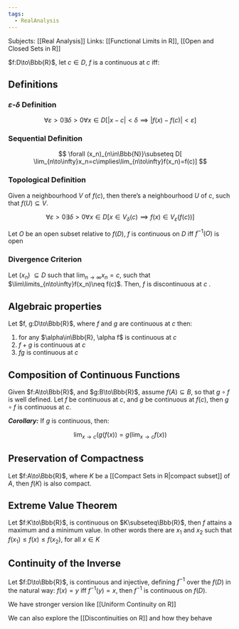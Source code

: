 ```yaml
---
tags:
  - RealAnalysis
---
```

Subjects: [[Real Analysis]]
Links: [[Functional Limits in R]], [[Open and Closed Sets in R]]

$f:D\to\Bbb{R}$, let $c\in D$, $f$ is a continuous at $c$ iff:

## Definitions

### $\varepsilon$-$\delta$ Definition

$$ \forall\varepsilon>0\exists\delta>0\forall x\in D[|x-c|<\delta\implies|f(x)-f(c)|<\varepsilon] $$

### Sequential Definition

$$ \forall (x_n)_{n\in\Bbb{N}}\subseteq D[ \lim_{n\to\infty}x_n=c\implies\lim_{n\to\infty}f(x_n)=f(c)] $$

### Topological Definition

Given a neighbourhood $V$ of $f(c)$, then there’s a neighbourhood $U$ of $c$, such that $f(U)\subseteq V$.

$$ \forall\varepsilon>0\exists\delta>0\forall x\in D[x\in V_\delta(c)\implies f(x)\in V_\varepsilon(f(c))] $$

Let $O$ be an open subset relative to $f(D)$, $f$ is continuous on $D$ iff $f^{-1}(O)$ is open

### Divergence Criterion

Let $(x_n)$ $\subseteq D$ such that $\lim_{n\to\infty}x_n =c$, such that $\lim\limits_{n\to\infty}f(x_n)\neq f(c)$. Then, $f$ is discontinuous at $c$ .

## Algebraic properties

Let $f, g:D\to\Bbb{R}$, where $f$ and $g$ are continuous at $c$ then:

1. for any $\alpha\in\Bbb{R}, \alpha f$ is continuous at $c$
2. $f+g$ is continuous at $c$
3. $fg$ is continuous at $c$

## Composition of Continuous Functions

Given $f:A\to\Bbb{R}$, and $g:B\to\Bbb{R}$, assume $f(A)\subseteq B$, so that $g\circ f$ is well defined. Let $f$ be continuous at $c$, and $g$ be continuous at $f(c)$, then $g\circ f$ is continuous at $c.$

_**Corollary:**_ If $g$ is continuous, then:

$$ \lim_{x\to c}(g(f(x)) = g(\lim_{x\to c}f(x)) $$

## Preservation of Compactness

Let $f:A\to\Bbb{R}$, where $K$ be a [[Compact Sets in R|compact subset]] of $A$, then $f(K)$ is also compact.

## Extreme Value Theorem

Let $f:K\to\Bbb{R}$, is continuous on $K\subseteq\Bbb{R}$, then $f$ attains a maximum and a minimum value. In other words there are $x_1$ and $x_2$ such that $f(x_1)\le f(x)\le f(x_2)$, for all $x\in K$

## Continuity of the Inverse

Let $f:D\to\Bbb{R}$, is continuous and injective, defining $f^{-1}$ over the $f(D)$ in the natural way: $f(x) = y$ iff $f^{-1}(y) =x$, then $f^{-1}$ is continuous on $f(D)$.


We have stronger version like [[Uniform Continuity on R]]

We can also explore the [[Discontinuities on R]] and how they behave
